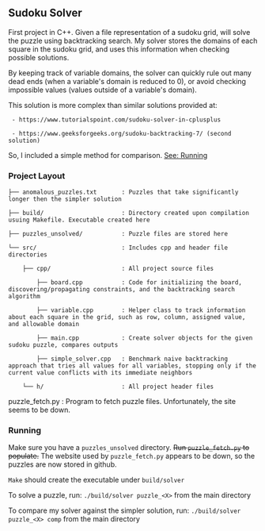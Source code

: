 ## Sudoku Solver

First project in C++. Given a file representation of a sudoku grid, will solve the puzzle using backtracking search. My solver stores the domains of each square in the sudoku grid, and uses this information when checking possible solutions.

By keeping track of variable domains, the solver can quickly rule out many dead ends (when a variable's domain is reduced to 0), or avoid checking impossible values (values outside of a variable's domain).

This solution is more complex than similar solutions provided at:

     - https://www.tutorialspoint.com/sudoku-solver-in-cplusplus

     - https://www.geeksforgeeks.org/sudoku-backtracking-7/ (second solution)

So, I included a simple method for comparison. [See: Running](#running)

### Project Layout
```
├── anomalous_puzzles.txt       : Puzzles that take significantly longer then the simpler solution

├── build/                      : Directory created upon compilation usuing Makefile. Executable created here

├── puzzles_unsolved/           : Puzzle files are stored here

└── src/                        : Includes cpp and header file directories

    ├── cpp/                    : All project source files

        ├── board.cpp           : Code for initializing the board, discovering/propagating constraints, and the backtracking search algorithm

        ├── variable.cpp        : Helper class to track information about each square in the grid, such as row, column, assigned value, and allowable domain

        ├── main.cpp            : Create solver objects for the given sudoku puzzle, compares outputs

        ├── simple_solver.cpp   : Benchmark naive backtracking approach that tries all values for all variables, stopping only if the current value conflicts with its immediate neighbors

    └── h/                      : All project header files
```

puzzle_fetch.py                 : Program to fetch puzzle files. Unfortunately, the site seems to be down.

### Running

Make sure you have a `puzzles_unsolved` directory. ~~Run `puzzle_fetch.py` to populate.~~ The website used by `puzzle_fetch.py` appears to be down, so the puzzles are now stored in github.

`Make` should create the executable under `build/solver`

To solve a puzzle, run:
`./build/solver puzzle_<X>`
from the main directory

To compare my solver against the simpler solution, run:
`./build/solver puzzle_<X> comp`
from the main directory
